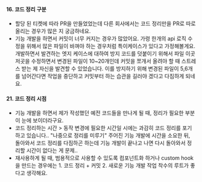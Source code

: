 #### 16. 코드 정리 구분

- 할당 된 티켓에 따라 PR을 만들었었는데 다른 회사에서는 코드 정리만을 PR로 따로 올리는 경우가 많은 지 궁금하네요.
- 기능 개발을 하면서 커밋이 너무 커지는 경우가 많았어요. 가령 한개의 api 로직 수정을 위해서 많은 파일이 바껴야 하는 경우처럼 특이케이스가 있다고 가정해볼게요.
  개발하면서 발견하는 엣지 케이스에 대하여 방지 코드를 덧붙이기 위해서 파일 이곳저곳을 수정하면서 변경된 파일이 10~20개인데 커밋을 쪼개서 올려야 할 때 스트레스 받는 제 자신을 발견할 수 있었습니다.
  이를 방지하기 위해 변경된 파일이 5,6개를 넘어간다면 작업을 중단하고 커밋부터 하는 습관을 길러야 겠다고 다짐하게 되네요.

#### 21. 코드 정리 시점

- 기능 개발을 하면서 제가 작성했던 예전 코드들을 만나게 될 때, 정리가 필요한 부분이 눈에 보이더라구요.
- 코드 정리하는 시간 > 동작 변경에 필요한 시간일 시에는 과감히 코드 정리를 포기하고 있습니다.. "나중으로 정리를 미루기" 주어진 기능 개발에 시간을 소요한 뒤, 돌아와서 코드 정리를 다짐하곤 하는데 기능 개발이 끝나고 나면 다시 돌아와서 정리할 시간이 없다는 게 문제..
- 재사용하게 될 때, 범용적으로 사용할 수 있도록 컴포넌트화 하거나 custom hook을 만드는 경우에는 1. 코드 정리 + 커밋 2. 새로운 기능 개발 작업 착수의 루트가 좋다고 생각해요.
